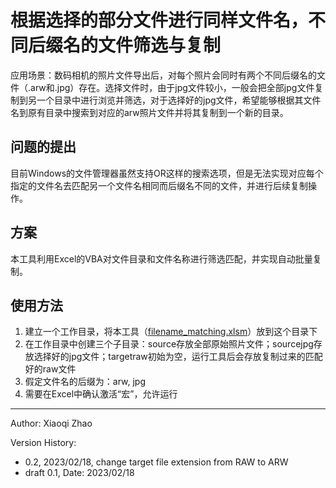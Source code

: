 # 根据选择的部分文件进行同样文件名，不同后缀名的文件筛选与复制

应用场景：数码相机的照片文件导出后，对每个照片会同时有两个不同后缀名的文件（.arw和.jpg）存在。选择文件时，由于jpg文件较小，一般会把全部jpg文件复制到另一个目录中进行浏览并筛选，对于选择好的jpg文件，希望能够根据其文件名到原有目录中搜索到对应的arw照片文件并将其复制到一个新的目录。

## 问题的提出

目前Windows的文件管理器虽然支持OR这样的搜索选项，但是无法实现对应每个指定的文件名去匹配另一个文件名相同而后缀名不同的文件，并进行后续复制操作。

## 方案

本工具利用Excel的VBA对文件目录和文件名称进行筛选匹配，并实现自动批量复制。

## 使用方法

1. 建立一个工作目录，将本工具（[filename_matching.xlsm](.\filename_matching.xlsm)）放到这个目录下
2. 在工作目录中创建三个子目录：source存放全部原始照片文件；sourcejpg存放选择好的jpg文件；targetraw初始为空，运行工具后会存放复制过来的匹配好的raw文件
3. 假定文件名的后缀为：arw, jpg
4. 需要在Excel中确认激活“宏”，允许运行

---
Author: Xiaoqi Zhao

Version History:

- 0.2, 2023/02/18, change target file extension from RAW to ARW
- draft 0.1, Date: 2023/02/18